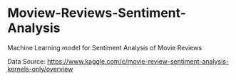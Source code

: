 # Moview-Reviews-Sentiment-Analysis
Machine Learning model for Sentiment Analysis of Movie Reviews

Data Source: https://www.kaggle.com/c/movie-review-sentiment-analysis-kernels-only/overview
